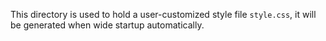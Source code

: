 This directory is used to hold a user-customized style file `style.css`, it will be generated when wide startup automatically.
